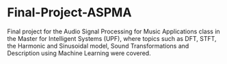 # Final-Project-ASPMA
Final project for the Audio Signal Processing for Music Applications class in the Master for Intelligent Systems (UPF), where topics such as DFT, STFT, the Harmonic and Sinusoidal model, Sound Transformations and Description using Machine Learning were covered.
